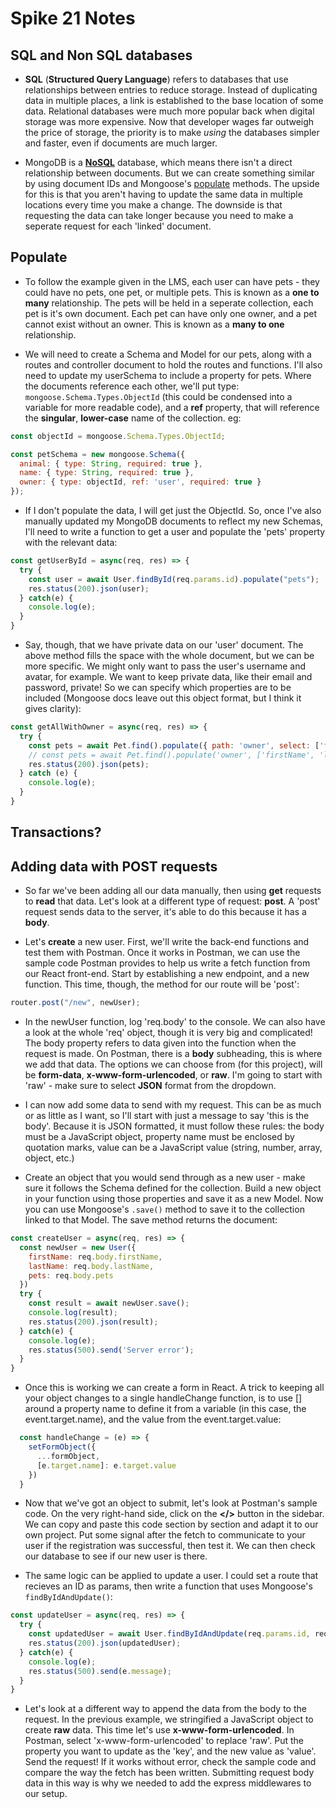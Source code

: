 # Spike 21 Notes

## SQL and Non SQL databases

- **SQL** (**Structured Query Language**) refers to databases that use relationships between entries to reduce storage. Instead of duplicating data in multiple places, a link is established to the base location of some data. Relational databases were much more popular back when digital storage was more expensive. Now that developer wages far outweigh the price of storage, the priority is to make _using_ the databases simpler and faster, even if documents are much larger. 

- MongoDB is a [**NoSQL**](https://www.mongodb.com/nosql-explained) database, which means there isn't a direct relationship between documents. But we can create something similar by using document IDs and Mongoose's [populate](https://mongoosejs.com/docs/populate.html) methods. The upside for this is that you aren't having to update the same data in multiple locations every time you make a change. The downside is that requesting the data can take longer because you need to make a seperate request for each 'linked' document.

## Populate

- To follow the example given in the LMS, each user can have pets - they could have no pets, one pet, or multiple pets. This is known as a **one to many** relationship. The pets will be held in a seperate collection, each pet is it's own document. Each pet can have only one owner, and a pet cannot exist without an owner. This is known as a **many to one** relationship. 

- We will need to create a Schema and Model for our pets, along with a routes and controller document to hold the routes and functions. I'll also need to update my userSchema to include a property for pets. Where the documents reference each other, we'll put type: `mongoose.Schema.Types.ObjectId` (this could be condensed into a variable for more readable code), and a **ref** property, that will reference the **singular**, **lower-case** name of the collection. eg:

```js
const objectId = mongoose.Schema.Types.ObjectId;

const petSchema = new mongoose.Schema({
  animal: { type: String, required: true },
  name: { type: String, required: true },
  owner: { type: objectId, ref: 'user', required: true }
});
```

- If I don't populate the data, I will get just the ObjectId. So, once I've also manually updated my MongoDB documents to reflect my new Schemas, I'll need to write a function to get a user and populate the 'pets' property with the relevant data:

```js
const getUserById = async(req, res) => {
  try {
    const user = await User.findById(req.params.id).populate("pets");
    res.status(200).json(user);
  } catch(e) {
    console.log(e);
  }
}
```

- Say, though, that we have private data on our 'user' document. The above method fills the space with the whole document, but we can be more specific. We might only want to pass the user's username and avatar, for example. We want to keep private data, like their email and password, private! So we can specify which properties are to be included (Mongoose docs leave out this object format, but I think it gives clarity):

```js
const getAllWithOwner = async(req, res) => {
  try {
    const pets = await Pet.find().populate({ path: 'owner', select: ['firstName', 'lastName'] });
    // const pets = await Pet.find().populate('owner', ['firstName', 'lastName']); // without object format
    res.status(200).json(pets);
  } catch (e) {
    console.log(e);
  }
}
```

## Transactions?

## Adding data with POST requests

- So far we've been adding all our data manually, then using **get** requests to **read** that data. Let's look at a different type of request: **post**. A 'post' request sends data to the server, it's able to do this because it has a **body**. 

- Let's **create** a new user. First, we'll write the back-end functions and test them with Postman. Once it works in Postman, we can use the sample code Postman provides to help us write a fetch function from our React front-end. Start by establishing a new endpoint, and a new function. This time, though, the method for our route will be 'post':

```js
router.post("/new", newUser);
```

- In the newUser function, log 'req.body' to the console. We can also have a look at the whole 'req' object, though it is very big and complicated! The body property refers to data given into the function when the request is made. On Postman, there is a **body** subheading, this is where we add that data. The options we can choose from (for this project), will be **form-data**, **x-www-form-urlencoded**, or **raw**. I'm going to start with 'raw' - make sure to select **JSON** format from the dropdown. 

- I can now add some data to send with my request. This can be as much or as little as I want, so I'll start with just a message to say 'this is the body'. Because it is JSON formatted, it must follow these rules: the body must be a JavaScript object, property name must be enclosed by quotation marks, value can be a JavaScript value (string, number, array, object, etc.)

- Create an object that you would send through as a new user - make sure it follows the Schema defined for the collection. Build a new object in your function using those properties and save it as a new Model. Now you can use Mongoose's `.save()` method to save it to the collection linked to that Model. The save method returns the document:

```js
const createUser = async(req, res) => {
  const newUser = new User({
    firstName: req.body.firstName,
    lastName: req.body.lastName,
    pets: req.body.pets
  }) 
  try {
    const result = await newUser.save();
    console.log(result);
    res.status(200).json(result);
  } catch(e) {
    console.log(e);
    res.status(500).send('Server error');
  }
}
```

- Once this is working we can create a form in React. A trick to keeping all your object changes to a single handleChange function, is to use [] around a property name to define it from a variable (in this case, the event.target.name), and the value from the event.target.value:

```js
  const handleChange = (e) => {
    setFormObject({
      ...formObject,
      [e.target.name]: e.target.value
    })
  }
```

- Now that we've got an object to submit, let's look at Postman's sample code. On the very right-hand side, click on the **</>** button in the sidebar. We can copy and paste this code section by section and adapt it to our own project. Put some signal after the fetch to communicate to your user if the registration was successful, then test it. We can then check our database to see if our new user is there. 

- The same logic can be applied to update a user. I could set a route that recieves an ID as params, then write a function that uses Mongoose's `findByIdAndUpdate()`:

```js
const updateUser = async(req, res) => {
  try {
    const updatedUser = await User.findByIdAndUpdate(req.params.id, req.body, { new: true });
    res.status(200).json(updatedUser);
  } catch(e) {
    console.log(e);
    res.status(500).send(e.message);
  }
}
```

- Let's look at a different way to append the data from the body to the request. In the previous example, we stringified a JavaScript object to create **raw** data. This time let's use **x-www-form-urlencoded**. In Postman, select 'x-www-form-urlencoded' to replace 'raw'. Put the property you want to update as the 'key', and the new value as 'value'. Send the request! If it works without error, check the sample code and compare the way the fetch has been written. Submitting request body data in this way is why we needed to add the express middlewares to our setup.